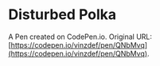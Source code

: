 # Disturbed Polka

A Pen created on CodePen.io. Original URL: [https://codepen.io/vinzdef/pen/QNbMvq](https://codepen.io/vinzdef/pen/QNbMvq).


